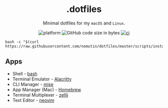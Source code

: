 <div align="center">

# .dotfiles

Minimal dotfiles for my `macOS` and `Linux`.

![platform](https://img.shields.io/badge/platform-macOS%20|%20Linux-blue)
![GitHub code size in bytes](https://img.shields.io/github/languages/code-size/nomutin/dotfiles)
[![ci](https://github.com/nomutin/dotfiles/actions/workflows/ci.yaml/badge.svg)](https://github.com/nomutin/dotfiles/actions/workflows/ci.yaml)

</div>

```shell
bash -c "$(curl https://raw.githubusercontent.com/nomutin/dotfiles/master/scripts/install.sh)"
```

## Apps

- Shell - [bash](https://www.gnu.org/software/bash/)
- Terminal Emulator - [Alacritty](https://alacritty.org/)
- CLI Manager - [mise](https://mise.jdx.dev/)
- App Manager (Mac) - [Homebrew](https://brew.sh)
- Terminal Multiplexer - [zellij](https://zellij.dev)
- Text Editor - [neovim](https://neovim.io)
